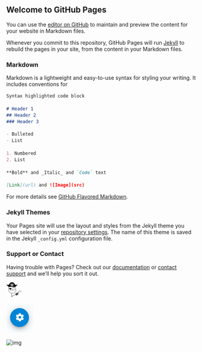 ## Welcome to GitHub Pages

You can use the [editor on GitHub](https://github.com/fabioluzm/webtemplates/edit/master/docs/index.md) to maintain and preview the content for your website in Markdown files.

Whenever you commit to this repository, GitHub Pages will run [Jekyll](https://jekyllrb.com/) to rebuild the pages in your site, from the content in your Markdown files.

### Markdown

Markdown is a lightweight and easy-to-use syntax for styling your writing. It includes conventions for

```markdown
Syntax highlighted code block

# Header 1
## Header 2
### Header 3

- Bulleted
- List

1. Numbered
2. List

**Bold** and _Italic_ and `Code` text

[Link](url) and ![Image](src)
```

For more details see [GitHub Flavored Markdown](https://guides.github.com/features/mastering-markdown/).

### Jekyll Themes

Your Pages site will use the layout and styles from the Jekyll theme you have selected in your [repository settings](https://github.com/fabioluzm/webtemplates/settings/pages). The name of this theme is saved in the Jekyll `_config.yml` configuration file.

### Support or Contact

Having trouble with Pages? Check out our [documentation](https://docs.github.com/categories/github-pages-basics/) or [contact support](https://support.github.com/contact) and we’ll help you sort it out.

<img src="https://github.com/fabioluzm/webtemplates/blob/57bc2bf3b02a66ab7bc3947a4ecb18b300c2bbb0/docs/d4yctkm-a258579e-db6b-46a3-837a-1561910afa6f.jpg?raw=true" width="40" height="40">


![img](./assets/img/btn.png?raw=true)

![img](https://github.com/AlticeLabsProjects/live-urban/blob/9f13bb6e9202b56413ca89e290635fa5bf27fc4e/docs/assets/img/dashboard.png?raw=true)
